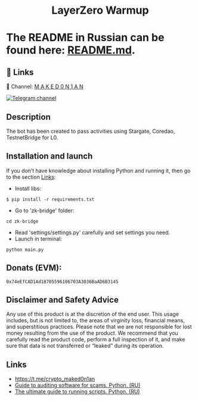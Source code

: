 <h1 align="center">LayerZero Warmup<h1>

The README in Russian can be found here: [README.md](https://github.com/maked0n1an/zk-bridge/blob/master/README.md).

## 🔗 Links
🔔 Channel: [M A K E D 0 N 1 A N](https://t.me/crypto_maked0n1an)

[![Telegram channel](https://img.shields.io/endpoint?url=https://runkit.io/damiankrawczyk/telegram-badge/branches/master?url=https://t.me/crypto_maked0n1an)](https://t.me/crypto_maked0n1an)

<h2>Description</h2>
The bot has been created to pass activities using Stargate, Coredao, TestnetBridge for L0. 

## Installation and launch
If you don’t have knowledge about installing Python and running it, then go to the section [Links](#links):

* Install libs:
<pre><code>$ pip install -r requirements.txt</code></pre>
* Go to 'zk-bridge' folder:
<pre><code>cd zk-bridge</code></pre>
* Read 'settings/settings.py' carefully and set settings you need.
* Launch in terminal:
<pre><code>python main.py</code></pre>

## Donats (EVM):
<pre><code>0x74eEfCAD1Ad18705596106703A3036BaAD6B3145</code></pre>

## Disclaimer and Safety Advice

Any use of this product is at the discretion of the end user. This usage includes, but is not limited to, the areas of virginity loss, financial means, and superstitious practices.
Please note that we are not responsible for lost money resulting from the use of the product. We recommend that you carefully read the product code, perform a full inspection of it, and make sure that data is not transferred or “leaked” during its operation.

## Links
<a name="Links"></a>
- https://t.me/crypto_maked0n1an
- [Guide to auditing software for scams. Python. (RU)](https://teletype.in/@brokeboi/dsxymHafdZb)
- [The ultimate guide to running scripts. Python. (RU)](https://teletype.in/@hodlmod.eth/how-to-run-scripts)
